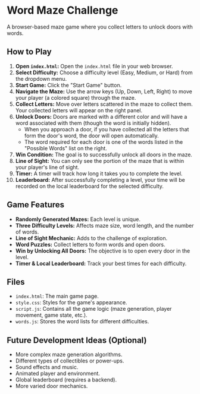 # Word Maze Challenge

A browser-based maze game where you collect letters to unlock doors with words.

## How to Play

1.  **Open `index.html`:** Open the `index.html` file in your web browser.
2.  **Select Difficulty:** Choose a difficulty level (Easy, Medium, or Hard) from the dropdown menu.
3.  **Start Game:** Click the "Start Game" button.
4.  **Navigate the Maze:** Use the arrow keys (Up, Down, Left, Right) to move your player (a colored square) through the maze.
5.  **Collect Letters:** Move over letters scattered in the maze to collect them. Your collected letters will appear on the right panel.
6.  **Unlock Doors:** Doors are marked with a different color and will have a word associated with them (though the word is initially hidden).
    *   When you approach a door, if you have collected all the letters that form the door's word, the door will open automatically.
    *   The word required for each door is one of the words listed in the "Possible Words" list on the right.
7.  **Win Condition:** The goal is to successfully unlock all doors in the maze.
8.  **Line of Sight:** You can only see the portion of the maze that is within your player's line of sight.
9.  **Timer:** A timer will track how long it takes you to complete the level.
10. **Leaderboard:** After successfully completing a level, your time will be recorded on the local leaderboard for the selected difficulty.

## Game Features

*   **Randomly Generated Mazes:** Each level is unique.
*   **Three Difficulty Levels:** Affects maze size, word length, and the number of words.
*   **Line of Sight Mechanic:** Adds to the challenge of exploration.
*   **Word Puzzles:** Collect letters to form words and open doors.
*   **Win by Unlocking All Doors:** The objective is to open every door in the level.
*   **Timer & Local Leaderboard:** Track your best times for each difficulty.

## Files

*   `index.html`: The main game page.
*   `style.css`: Styles for the game's appearance.
*   `script.js`: Contains all the game logic (maze generation, player movement, game state, etc.).
*   `words.js`: Stores the word lists for different difficulties.

## Future Development Ideas (Optional)

*   More complex maze generation algorithms.
*   Different types of collectibles or power-ups.
*   Sound effects and music.
*   Animated player and environment.
*   Global leaderboard (requires a backend).
*   More varied door mechanics. 